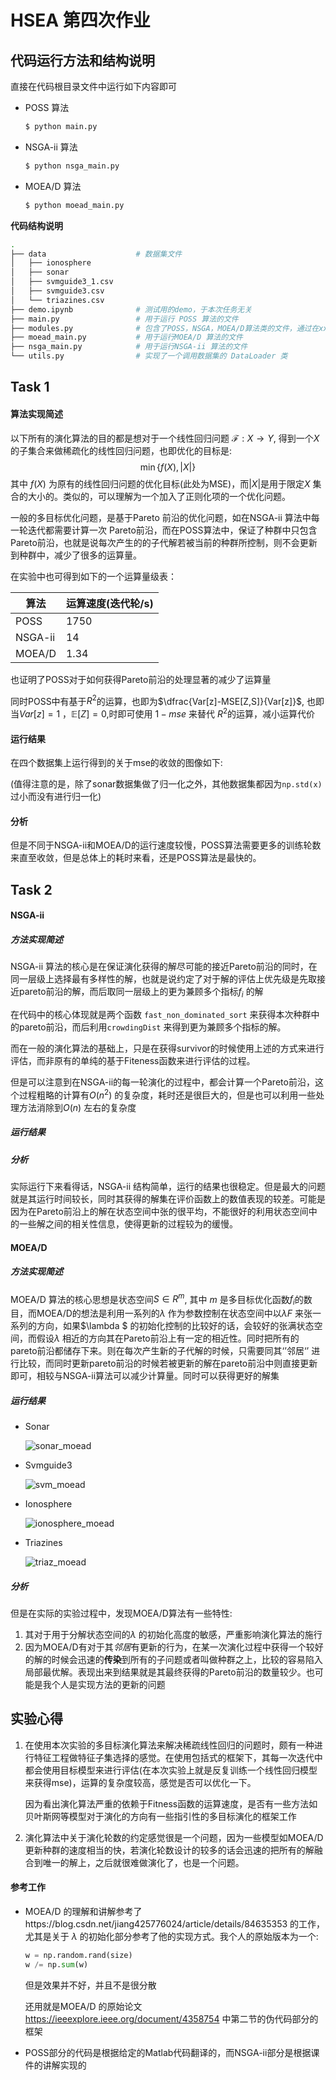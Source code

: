 # HSEA 第四次作业

## 代码运行方法和结构说明

直接在代码根目录文件中运行如下内容即可

- POSS 算法

  ```bash
  $ python main.py
  ```

- NSGA-ii 算法

  ```bash
  $ python nsga_main.py
  ```

- MOEA/D 算法

  ```bash
  $ python moead_main.py
  ```

**代码结构说明**

```bash
.
├── data					# 数据集文件
│   ├── ionosphere
│   ├── sonar
│   ├── svmguide3_1.csv
│   ├── svmguide3.csv
│   └── triazines.csv
├── demo.ipynb				# 测试用的demo，于本次任务无关
├── main.py					# 用于运行 POSS 算法的文件
├── modules.py				# 包含了POSS，NSGA，MOEA/D算法类的文件，通过在xxx_main.py 中调用使用
├── moead_main.py			# 用于运行MOEA/D 算法的文件
├── nsga_main.py			# 用于运行NSGA-ii 算法的文件
└── utils.py				# 实现了一个调用数据集的 DataLoader 类

```

## Task 1

#### 算法实现简述

以下所有的演化算法的目的都是想对于一个线性回归问题 $\mathcal{F}: X\to Y$, 得到一个$X$ 的子集合来做稀疏化的线性回归问题，也即优化的目标是:
$$
	\min \{f(X), |X|\}
$$
其中 $f(X)$ 为原有的线性回归问题的优化目标(此处为MSE)，而$|X|$是用于限定$X$ 集合的大小的。类似的，可以理解为一个加入了正则化项的一个优化问题。

一般的多目标优化问题，是基于Pareto 前沿的优化问题，如在NSGA-ii 算法中每一轮迭代都需要计算一次 Pareto前沿，而在POSS算法中，保证了种群中只包含Pareto前沿，也就是说每次产生的的子代解若被当前的种群所控制，则不会更新到种群中，减少了很多的运算量。

在实验中也可得到如下的一个运算量级表：

| 算法    | 运算速度(迭代轮/s) |
| ------- | ------------------ |
| POSS    | 1750               |
| NSGA-ii | 14                 |
| MOEA/D  | 1.34               |

也证明了POSS对于如何获得Pareto前沿的处理显著的减少了运算量



同时POSS中有基于$R^2$的运算，也即为$\dfrac{Var[z]-MSE[Z,S]}{Var[z]}$, 也即当$Var[z] = 1$ ，$\mathbb{E}[Z]=0$,时即可使用 $1 - mse$ 来替代 $R^2$的运算，减小运算代价

#### 运行结果

在四个数据集上运行得到的关于mse的收敛的图像如下:

(值得注意的是，除了sonar数据集做了归一化之外，其他数据集都因为`np.std(x)`过小而没有进行归一化)

#### 分析

但是不同于NSGA-ii和MOEA/D的运行速度较慢，POSS算法需要更多的训练轮数来直至收敛，但是总体上的耗时来看，还是POSS算法是最快的。

## Task 2

#### NSGA-ii

##### 方法实现简述

NSGA-ii 算法的核心是在保证演化获得的解尽可能的接近Pareto前沿的同时，在同一层级上选择最有多样性的解，也就是说约定了对于解的评估上优先级是先取接近pareto前沿的解，而后取同一层级上的更为兼顾多个指标$f_i$ 的解

在代码中的核心体现就是两个函数 `fast_non_dominated_sort` 来获得本次种群中的pareto前沿，而后利用`crowdingDist` 来得到更为兼顾多个指标的解。

而在一般的演化算法的基础上，只是在获得survivor的时候使用上述的方式来进行评估，而非原有的单纯的基于Fiteness函数来进行评估的过程。

但是可以注意到在NSGA-ii的每一轮演化的过程中，都会计算一个Pareto前沿，这个过程粗略的计算有$O(n^2)$ 的复杂度，耗时还是很巨大的，但是也可以利用一些处理方法消除到$O(n)$ 左右的复杂度

##### 运行结果

##### 分析

实际运行下来看得话，NSGA-ii 结构简单，运行的结果也很稳定。但是最大的问题就是其运行时间较长，同时其获得的解集在评价函数上的数值表现的较差。可能是因为在Pareto前沿上的解在状态空间中张的很平均，不能很好的利用状态空间中的一些解之间的相关性信息，使得更新的过程较为的缓慢。

#### MOEA/D

##### 方法实现简述

MOEA/D 算法的核心思想是状态空间$S\in R^{m}$, 其中 $m$ 是多目标优化函数$f_i$的数目，而MOEA/D的想法是利用一系列的$\lambda$ 作为参数控制在状态空间中以$\lambda F$ 来张一系列的方向，如果$\lambda $ 的初始化控制的比较好的话，会较好的张满状态空间，而假设$\lambda$ 相近的方向其在Pareto前沿上有一定的相近性。同时把所有的pareto前沿都储存下来。则在每次产生新的子代解的时候，只需要同其‘’邻居‘’ 进行比较，而同时更新pareto前沿的时候若被更新的解在pareto前沿中则直接更新即可，相较与NSGA-ii算法可以减少计算量。同时可以获得更好的解集

##### 运行结果

- Sonar

  ![sonar_moead](pic/sonar_moead.png)

- Svmguide3

  ![svm_moead](pic/svm_moead.png)

- Ionosphere

  ![ionosphere_moead](pic/ionosphere_moead.png)

- Triazines

  ![triaz_moead](pic/triaz_moead.png)

##### 分析

但是在实际的实验过程中，发现MOEA/D算法有一些特性:

1. 其对于用于分解状态空间的$\lambda$ 的初始化高度的敏感，严重影响演化算法的施行
2. 因为MOEA/D有对于其*邻居*有更新的行为，在某一次演化过程中获得一个较好的解的时候会迅速的**传染**到所有的子问题或者叫做种群之上，比较的容易陷入局部最优解。表现出来到结果就是其最终获得的Pareto前沿的数量较少。也可能是我个人是实现方法的更新的问题

## 实验心得

1. 在使用本次实验的多目标演化算法来解决稀疏线性回归的问题时，颇有一种进行特征工程做特征子集选择的感觉。在使用包括式的框架下，其每一次迭代中都会使用目标模型来进行评估(在本次实验上就是反复训练一个线性回归模型来获得mse)，运算的复杂度较高，感觉是否可以优化一下。

   因为看出演化算法严重的依赖于Fitness函数的运算速度，是否有一些方法如贝叶斯网等模型对于演化的方向有一些指引性的多目标演化的框架工作

2. 演化算法中关于演化轮数的约定感觉很是一个问题，因为一些模型如MOEA/D更新种群的速度相当的快，若演化轮数设计的较多的话会迅速的把所有的解融合到唯一的解上，之后就很难做演化了，也是一个问题。

#### 参考工作

- MOEA/D 的理解和讲解参考了https://blog.csdn.net/jiang425776024/article/details/84635353 的工作，尤其是关于 $\lambda$ 的初始化部分参考了他的实现方式。我个人的原始版本为一个:

  ```python
  w = np.random.rand(size)
  w /= np.sum(w)
  ```

  但是效果并不好，并且不是很分散

  还用就是MOEA/D 的原始论文 https://ieeexplore.ieee.org/document/4358754 中第二节的伪代码部分的框架

- POSS部分的代码是根据给定的Matlab代码翻译的，而NSGA-ii部分是根据课件的讲解实现的
